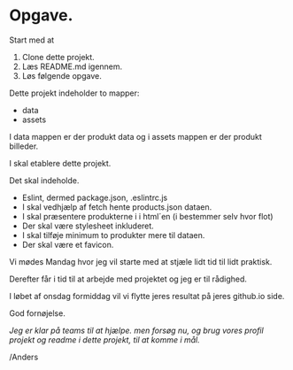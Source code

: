 # Opgave.

Start med at

1. Clone dette projekt.
2. Læs README.md igennem.
3. Løs følgende opgave.

Dette projekt indeholder to mapper:

* data
* assets

I data mappen er der produkt data og i assets mappen er der produkt billeder.

I skal etablere dette projekt.

Det skal indeholde.

* Eslint, dermed package.json, .eslintrc.js
* I skal vedhjælp af fetch hente products.json dataen.
* I skal præsentere produkterne i i html´en (i bestemmer selv hvor flot)
* Der skal være stylesheet inkluderet.
* I skal tilføje minimum to produkter mere til dataen.
* Der skal være et favicon.

Vi mødes Mandag hvor jeg vil starte med at stjæle lidt tid til lidt praktisk. 

Derefter får i tid til at arbejde med projektet og jeg er til rådighed.

I løbet af onsdag formiddag vil vi flytte jeres resultat på jeres github.io side.

God fornøjelse. 

*Jeg er klar på teams til at hjælpe. men forsøg nu, og brug vores profil projekt og readme i dette projekt, til at komme i mål.*

/Anders

